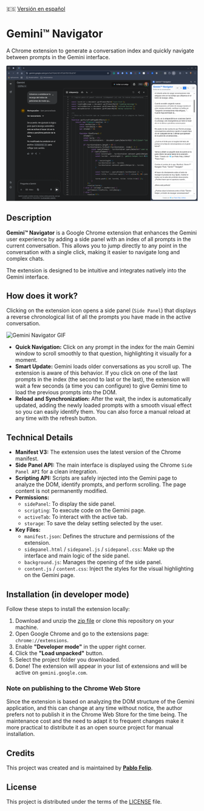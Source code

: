 🇪🇸 [Versión en español](./README.md)

# Gemini™ Navigator

A Chrome extension to generate a conversation index and quickly navigate between prompts in the Gemini interface.

![Gemini Navigator](readme-archivos/gemini-navigator.png)

## Description

**Gemini™ Navigator** is a Google Chrome extension that enhances the Gemini user experience by adding a side panel with an index of all prompts in the current conversation. This allows you to jump directly to any point in the conversation with a single click, making it easier to navigate long and complex chats.

The extension is designed to be intuitive and integrates natively into the Gemini interface.

## How does it work?

Clicking on the extension icon opens a side panel (`Side Panel`) that displays a reverse chronological list of all the prompts you have made in the active conversation.

![Gemini Navigator GIF](readme-archivos/gemini-navigator.gif)

- **Quick Navigation:** Click on any prompt in the index for the main Gemini window to scroll smoothly to that question, highlighting it visually for a moment.
- **Smart Update:** Gemini loads older conversations as you scroll up. The extension is aware of this behavior. If you click on one of the last prompts in the index (the second to last or the last), the extension will wait a few seconds (a time you can configure) to give Gemini time to load the previous prompts into the DOM.
- **Reload and Synchronization:** After the wait, the index is automatically updated, adding the newly loaded prompts with a smooth visual effect so you can easily identify them. You can also force a manual reload at any time with the refresh button.

## Technical Details

- **Manifest V3:** The extension uses the latest version of the Chrome manifest.
- **Side Panel API:** The main interface is displayed using the Chrome `Side Panel API` for a clean integration.
- **Scripting API:** Scripts are safely injected into the Gemini page to analyze the DOM, identify prompts, and perform scrolling. The page content is not permanently modified.
- **Permissions:**
    - `sidePanel`: To display the side panel.
    - `scripting`: To execute code on the Gemini page.
    - `activeTab`: To interact with the active tab.
    - `storage`: To save the delay setting selected by the user.
- **Key Files:**
    - `manifest.json`: Defines the structure and permissions of the extension.
    - `sidepanel.html` / `sidepanel.js` / `sidepanel.css`: Make up the interface and main logic of the side panel.
    - `background.js`: Manages the opening of the side panel.
    - `content.js` / `content.css`: Inject the styles for the visual highlighting on the Gemini page.

## Installation (in developer mode)

Follow these steps to install the extension locally:

1.  Download and unzip the [zip file](https://github.com/pfelipm/gemini-navigator/archive/refs/heads/master.zip) or clone this repository on your machine.
2.  Open Google Chrome and go to the extensions page: `chrome://extensions`.
3.  Enable **"Developer mode"** in the upper right corner.
4.  Click the **"Load unpacked"** button.
5.  Select the project folder you downloaded.
6.  Done! The extension will appear in your list of extensions and will be active on `gemini.google.com`.

### Note on publishing to the Chrome Web Store

Since the extension is based on analyzing the DOM structure of the Gemini application, and this can change at any time without notice, the author prefers not to publish it in the Chrome Web Store for the time being. The maintenance cost and the need to adapt it to frequent changes make it more practical to distribute it as an open source project for manual installation.

## Credits

This project was created and is maintained by **[Pablo Felip](https://www.linkedin.com/in/pfelipm/)**.

## License

This project is distributed under the terms of the [LICENSE](/LICENSE) file.

